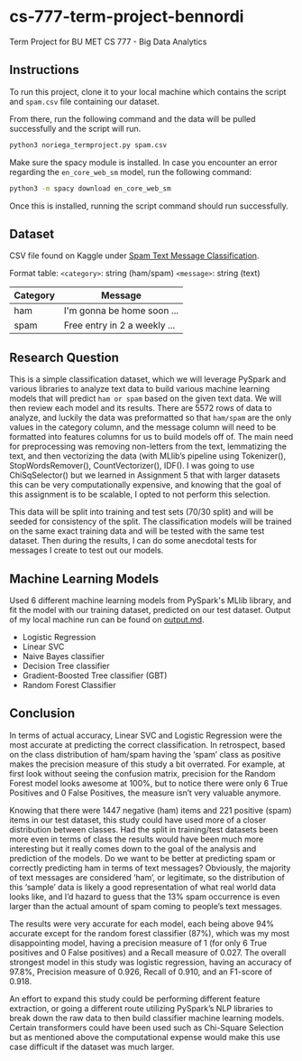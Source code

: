 # cs-777-term-project-bennordi
Term Project for BU MET CS 777 - Big Data Analytics

## Instructions
To run this project, clone it to your local machine which contains the script and `spam.csv` file containing our dataset.

From there, run the following command and the data will be pulled successfully and the script will run.
```bash
python3 noriega_termproject.py spam.csv
```

Make sure the spacy module is installed. In case you encounter an error regarding the `en_core_web_sm` model, run the following command:

```bash
python3 -m spacy download en_core_web_sm
```

Once this is installed, running the script command should run successfully.

## Dataset
CSV file found on Kaggle under [Spam Text Message Classification](https://www.kaggle.com/datasets/team-ai/spam-text-message-classification).

Format table:
`<category>`: string (ham/spam)
`<message>`: string (text)

| Category    | Message                      |
| ----------- | ---------------------------- |
| ham         | I'm gonna be home soon ...   |
| spam        | Free entry in 2 a weekly ... |

## Research Question
This is a simple classification dataset, which we will leverage PySpark and various libraries to analyze text data to build various machine learning models that will predict `ham or spam` based on the given text data. We will then review each model and its results. There are 5572 rows of data to analyze, and luckily the data was preformatted so that `ham/spam` are the only values in the category column, and the message column will need to be formatted into features columns for us to build models off of. The main need for preprocessing was removing non-letters from the text, lemmatizing the text, and then vectorizing the data (with MLlib’s pipeline using Tokenizer(), StopWordsRemover(), CountVectorizer(), IDF(). I was going to use ChiSqSelector() but we learned in Assignment 5 that with larger datasets this can be very computationally expensive, and knowing that the goal of this assignment is to be scalable, I opted to not perform this selection.

This data will be split into training and test sets (70/30 split) and will be seeded for consistency of the split. The classification models will be trained on the same exact training data and will be tested with the same test dataset. Then during the results, I can do some anecdotal tests for messages I create to test out our models.

## Machine Learning Models
Used 6 different machine learning models from PySpark's MLlib library, and fit the model with our training dataset, predicted on our test dataset. Output of my local machine run can be found on [output.md](output.md).

- Logistic Regression
- Linear SVC
- Naive Bayes classifier
- Decision Tree classifier
- Gradient-Boosted Tree classifier (GBT)
- Random Forest Classifier

## Conclusion
In terms of actual accuracy, Linear SVC and Logistic Regression were the most accurate at predicting the correct classification. In retrospect, based on the class distribution of ham/spam having the ‘spam’ class as positive makes the precision measure of this study a bit overrated. For example, at first look without seeing the confusion matrix, precision for the Random Forest model looks awesome at 100%, but to notice there were only 6 True Positives and 0 False Positives, the measure isn’t very valuable anymore. 

Knowing that there were 1447 negative (ham) items and 221 positive (spam) items in our test dataset, this study could have used more of a closer distribution between classes. Had the split in training/test datasets been more even in terms of class the results would have been much more interesting but it really comes down to the goal of the analysis and prediction of the models. Do we want to be better at predicting spam or correctly predicting ham in terms of text messages? Obviously, the majority of text messages are considered ‘ham’, or legitimate, so the distribution of this ‘sample’ data is likely a good representation of what real world data looks like, and I’d hazard to guess that the 13% spam occurrence is even larger than the actual amount of spam coming to people’s text messages.

The results were very accurate for each model, each being above 94% accurate except for the random forest classifier (87%), which was my most disappointing model, having a precision measure of 1 (for only 6 True positives and 0 False positives) and a Recall measure of 0.027. The overall strongest model in this study was logistic regression, having an accuracy of 97.8%, Precision measure of 0.926, Recall of 0.910, and an F1-score of 0.918.

An effort to expand this study could be performing different feature extraction, or going a different route utilizing PySpark’s NLP libraries to break down the raw data to then build classifier machine learning models. Certain transformers could have been used such as Chi-Square Selection but as mentioned above the computational expense would make this use case difficult if the dataset was much larger.
